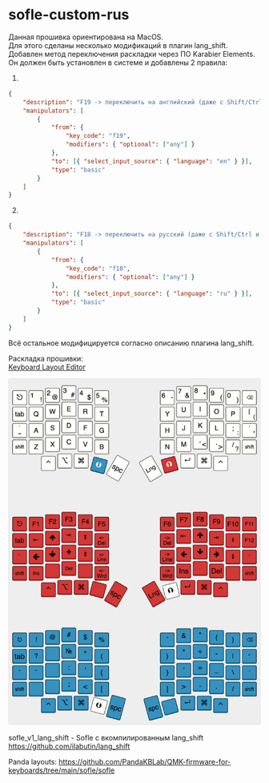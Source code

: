 # sofle-custom-rus

Данная прошивка ориентирована на MacOS.  
Для этого сделаны несколько модификаций в плагин lang_shift.  
Добавлен метод переключения раскладки через ПО Karabier Elements.  
Он должен быть установлен в системе и добавлены 2 правила:  

1.  
```json
{
    "description": "F19 -> переключить на английский (даже с Shift/Ctrl и др.)",
    "manipulators": [
        {
            "from": {
                "key_code": "f19",
                "modifiers": { "optional": ["any"] }
            },
            "to": [{ "select_input_source": { "language": "en" } }],
            "type": "basic"
        }
    ]
}
```

2.  
```json
{
    "description": "F18 -> переключить на русский (даже с Shift/Ctrl и др.)",
    "manipulators": [
        {
            "from": {
                "key_code": "f18",
                "modifiers": { "optional": ["any"] }
            },
            "to": [{ "select_input_source": { "language": "ru" } }],
            "type": "basic"
        }
    ]
}
```

Всё остальное модифицируется согласно описанию плагина lang_shift.  

Раскладка прошивки:  
[Keyboard Layout Editor](https://www.keyboard-layout-editor.com/#/gists/26ca3f92825312924ce738406f96e0a4)

![Раскладка](soflekeyboard.png)


sofle_v1_lang_shift - Sofle с вкомпилированным lang_shift
https://github.com/ilabutin/lang_shift


Panda layouts:
https://github.com/PandaKBLab/QMK-firmware-for-keyboards/tree/main/sofle/sofle
